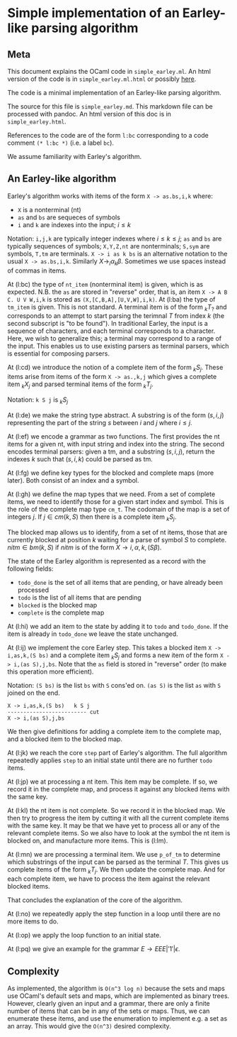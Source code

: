 # Simple implementation of an Earley-like parsing algorithm


## Meta

This document explains the OCaml code in `simple_earley.ml`. An html
version of the code is in `simple_earley.ml.html` or possibly
[here](simple_earley.ml.html).

The code is a minimal implementation of an Earley-like parsing
algorithm.

The source for this file is `simple_earley.md`. This markdown file can
be processed with pandoc. An html version of this doc is in
`simple_earley.html`.

References to the code are of the form `l:bc` corresponding to a code
comment `(* l:bc *)` (i.e. a label `bc`).

We assume familiarity with Earley's algorithm.


## An Earley-like algorithm

Earley's algorithm works with items of the form `X -> as.bs,i,k` where:

* `X` is a nonterminal (nt)
* `as` and `bs` are sequeces of symbols
* `i` and `k` are indexes into the input; $i \le k$

Notation: `i,j,k` are typically integer indexes where $i \le k \le j$;
`as` and `bs` are typically sequences of symbols; `X,Y,Z,nt` are
nonterminals; `S,sym` are symbols, `T,tm` are terminals. `X -> i as k
bs` is an alternative notation to the usual `X ->
as.bs,i,k`. Similarly $X \rightarrow _i{}\alpha_k{}\beta$. Sometimes
we use spaces instead of commas in items.

At (l:bc) the type of `nt_item` (nonterminal item) is given, which is
as expected. N.B. the `as` are stored in "reverse" order, that is, an
item `X -> A B C. U V W,i,k` is stored as
`(X,[C,B,A],[U,V,W],i,k)`. At (l:ba) the type of `tm_item` is
given. This is not standard. A terminal item is of the form $_k{}T_?$
and corresponds to an attempt to start parsing the terimnal $T$ from
index $k$ (the second subscript is "to be found"). In traditional
Earley, the input is a sequence of characters, and each terminal
corresponds to a character. Here, we wish to generalize this; a
terminal may correspond to a range of the input. This enables us to
use existing parsers as terminal parsers, which is essential for
composing parsers.

At (l:cd) we introduce the notion of a complete item of the form
$_k{}S_j$. These items arise from items of the form `X -> as.,k,j`
which gives a complete item $_k{}X_j$ and parsed terminal items of the
form $_k{}T_j$.

Notation: `k S j` is $_k{}S_j$

At (l:de) we make the string type abstract. A substring is of the form
$(s,i,j)$ representing the part of the string $s$ between $i$ and
$j$ where $i \le j$.

At (l:ef) we encode a grammar as two functions. The first provides the
nt items for a given nt, with input string and index into the
string. The second encodes terminal parsers: given a tm, and a
substring $(s,i,j)$, return the indexes $k$ such that $(s,i,k)$ could
be parsed as tm.

At (l:fg) we define key types for the blocked and complete maps (more
later). Both consist of an index and a symbol.

At (l:gh) we define the map types that we need. From a set of complete
items, we need to identify those for a given start index and
symbol. This is the role of the complete map type `cm_t`. The codomain
of the map is a set of integers $j$. If $j \in cm(k,S)$ then there is
a complete item $_k{}S_j$.

The blocked map allows us to identify, from a set of nt items, those
that are currently blocked at position $k$ waiting for a parse of
symbol $S$ to complete. $nitm \in bm(k,S)$ if $nitm$ is of the form $X
\rightarrow i,\alpha,k,(S \beta)$.

The state of the Earley algorithm is represented as a record with the
following fields:

* `todo_done` is the set of all items that are pending, or have
  already been processed
* `todo` is the list of all items that are pending
* `blocked` is the blocked map
* `complete` is the complete map

At (l:hi) we add an item to the state by adding it to `todo` and
`todo_done`. If the item is already in `todo_done` we leave the state
unchanged.

At (l:ij) we implement the core Earley step. This takes a blocked item
`X -> i,as,k,(S bs)` and a complete item $_k{}S_j$ and forms a new item
of the form `X -> i,(as S),j,bs`. Note that the `as` field is stored in
"reverse" order (to make this operation more efficient).

Notation: `(S bs)` is the list `bs` with `S` cons'ed on. `(as S)` is the
list `as` with `S` joined on the end.

~~~
X -> i,as,k,(S bs)   k S j
------------------------- cut
X -> i,(as S),j,bs
~~~

We then give definitions for adding a complete item to the complete
map, and a blocked item to the blocked map.

At (l:jk) we reach the core `step` part of Earley's algorithm. The
full algorithm repeatedly applies `step` to an initial state until
there are no further `todo` items.

At (l:jp) we at processing a nt item. This item may be complete. If
so, we record it in the complete map, and process it against any
blocked items with the same key.

At (l:kl) the nt item is not complete. So we record it in the blocked
map. We then try to progress the item by cutting it with all the
current complete items with the same key. It may be that we have yet
to process all or any of the relevant complete items. So we also have
to look at the symbol the nt item is blocked on, and manufacture more
items. This is (l:lm).

At (l:mn) we are processing a terminal item. We use `p_of_tm` to
determine which substrings of the input can be parsed as the terminal
$T$. This gives us complete items of the form $_k{}T_j$. We then update
the complete map. And for each complete item, we have to process the
item against the relevant blocked items.

That concludes the explanation of the core of the algorithm.

At (l:no) we repeatedly apply the step function in a loop until there
are no more items to do.

At (l:op) we apply the loop function to an initial state.

At (l:pq) we give an example for the grammar $E \rightarrow E E E |
'1' | \epsilon$.


## Complexity

As implemented, the algorithm is `O(n^3 log n)` because the sets and
maps use OCaml's default sets and maps, which are implemented as
binary trees. However, clearly given an input and a grammar, there are
only a finite number of items that can be in any of the sets or
maps. Thus, we can enumerate these items, and use the enumeration to
implement e.g. a set as an array. This would give the `O(n^3)` desired
complexity.

